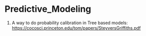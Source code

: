 # Predictive_Modeling
1. A way to do probability calibration in Tree based models: https://cocosci.princeton.edu/tom/papers/SteyversGriffiths.pdf

